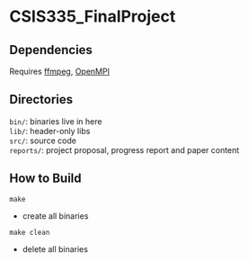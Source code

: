 # CSIS335_FinalProject

## Dependencies
Requires [ffmpeg](https://ffmpeg.org/), [OpenMPI](https://www.open-mpi.org/)


## Directories
`bin/`: binaries live in here  
`lib/`: header-only libs  
`src/`: source code  
`reports/`: project proposal, progress report and paper content

## How to Build 

`make`
  - create all binaries  

`make clean`
  - delete all binaries
